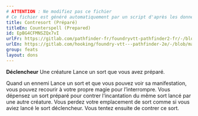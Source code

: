 ```yaml
---
# ATTENTION : Ne modifiez pas ce fichier
# Ce fichier est généré automatiquement par un script d'après les données du module Foundry VTT officiel et de sa traduction
title: Contresort (Préparé)
titleEn: Counterspell (Prepared)
id: EpBG4CFMNSZQx7vI
urlFr: https://gitlab.com/pathfinder-fr/foundryvtt-pathfinder2-fr/-/blob/master/data/feats/EpBG4CFMNSZQx7vI.htm
urlEn: https://gitlab.com/hooking/foundry-vtt---pathfinder-2e/-/blob/master/packs/data/feats.db/counterspell-prepared.json
group: feats
layout: dons
---
```

**Déclencheur** Une créature Lance un sort que vous avez préparé.

Quand un ennemi Lance un sort et que vous pouvez voir sa manifestation, vous pouvez recourir à votre propre magie pour l’interrompre. Vous dépensez un sort préparé pour contrer l’incantation du même sort lancé par une autre créature. Vous perdez votre emplacement de sort comme si vous aviez lancé le sort déclencheur. Vous tentez ensuite de contrer ce sort.



